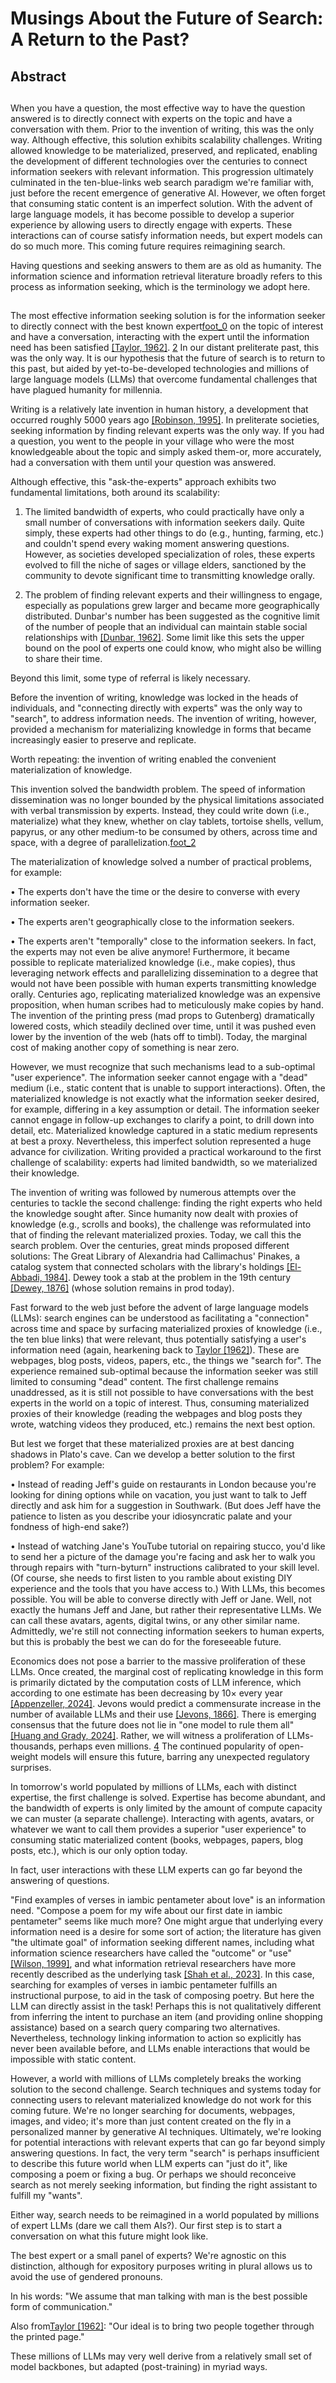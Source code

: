 # Musings About the Future of Search: A Return to the Past?




## Abstract


## 

When you have a question, the most effective way to have the question answered is to directly connect with experts on the topic and have a conversation with them. Prior to the invention of writing, this was the only way. Although effective, this solution exhibits scalability challenges. Writing allowed knowledge to be materialized, preserved, and replicated, enabling the development of different technologies over the centuries to connect information seekers with relevant information. This progression ultimately culminated in the ten-blue-links web search paradigm we're familiar with, just before the recent emergence of generative AI. However, we often forget that consuming static content is an imperfect solution. With the advent of large language models, it has become possible to develop a superior experience by allowing users to directly engage with experts. These interactions can of course satisfy information needs, but expert models can do so much more. This coming future requires reimagining search.

Having questions and seeking answers to them are as old as humanity. The information science and information retrieval literature broadly refers to this process as information seeking, which is the terminology we adopt here.





## 

The most effective information seeking solution is for the information seeker to directly connect with the best known expert[foot_0](#foot_0) on the topic of interest and have a conversation, interacting with the expert until the information need has been satisfied [[Taylor, 1962]](#b8). [2](#foot_1) In our distant preliterate past, this was the only way. It is our hypothesis that the future of search is to return to this past, but aided by yet-to-be-developed technologies and millions of large language models (LLMs) that overcome fundamental challenges that have plagued humanity for millennia.

Writing is a relatively late invention in human history, a development that occurred roughly 5000 years ago [[Robinson, 1995]](#b6). In preliterate societies, seeking information by finding relevant experts was the only way. If you had a question, you went to the people in your village who were the most knowledgeable about the topic and simply asked them-or, more accurately, had a conversation with them until your question was answered.

Although effective, this "ask-the-experts" approach exhibits two fundamental limitations, both around its scalability:

1. The limited bandwidth of experts, who could practically have only a small number of conversations with information seekers daily. Quite simply, these experts had other things to do (e.g., hunting, farming, etc.) and couldn't spend every waking moment answering questions. However, as societies developed specialization of roles, these experts evolved to fill the niche of sages or village elders, sanctioned by the community to devote significant time to transmitting knowledge orally.

2. The problem of finding relevant experts and their willingness to engage, especially as populations grew larger and became more geographically distributed. Dunbar's number has been suggested as the cognitive limit of the number of people that an individual can maintain stable social relationships with [[Dunbar, 1962]](#b2). Some limit like this sets the upper bound on the pool of experts one could know, who might also be willing to share their time.

Beyond this limit, some type of referral is likely necessary.

Before the invention of writing, knowledge was locked in the heads of individuals, and "connecting directly with experts" was the only way to "search", to address information needs. The invention of writing, however, provided a mechanism for materializing knowledge in forms that became increasingly easier to preserve and replicate.

Worth repeating: the invention of writing enabled the convenient materialization of knowledge.

This invention solved the bandwidth problem. The speed of information dissemination was no longer bounded by the physical limitations associated with verbal transmission by experts. Instead, they could write down (i.e., materialize) what they knew, whether on clay tablets, tortoise shells, vellum, papyrus, or any other medium-to be consumed by others, across time and space, with a degree of parallelization.[foot_2](#foot_2)

The materialization of knowledge solved a number of practical problems, for example:

• The experts don't have the time or the desire to converse with every information seeker.

• The experts aren't geographically close to the information seekers.

• The experts aren't "temporally" close to the information seekers. In fact, the experts may not even be alive anymore! Furthermore, it became possible to replicate materialized knowledge (i.e., make copies), thus leveraging network effects and parallelizing dissemination to a degree that would not have been possible with human experts transmitting knowledge orally. Centuries ago, replicating materialized knowledge was an expensive proposition, when human scribes had to meticulously make copies by hand. The invention of the printing press (mad props to Gutenberg) dramatically lowered costs, which steadily declined over time, until it was pushed even lower by the invention of the web (hats off to timbl). Today, the marginal cost of making another copy of something is near zero.

However, we must recognize that such mechanisms lead to a sub-optimal "user experience". The information seeker cannot engage with a "dead" medium (i.e., static content that is unable to support interactions). Often, the materialized knowledge is not exactly what the information seeker desired, for example, differing in a key assumption or detail. The information seeker cannot engage in follow-up exchanges to clarify a point, to drill down into detail, etc. Materialized knowledge captured in a static medium represents at best a proxy. Nevertheless, this imperfect solution represented a huge advance for civilization. Writing provided a practical workaround to the first challenge of scalability: experts had limited bandwidth, so we materialized their knowledge.

The invention of writing was followed by numerous attempts over the centuries to tackle the second challenge: finding the right experts who held the knowledge sought after. Since humanity now dealt with proxies of knowledge (e.g., scrolls and books), the challenge was reformulated into that of finding the relevant materialized proxies. Today, we call this the search problem. Over the centuries, great minds proposed different solutions: The Great Library of Alexandria had Callimachus' Pinakes, a catalog system that connected scholars with the library's holdings [[El-Abbadi, 1984]](#b3). Dewey took a stab at the problem in the 19th century [[Dewey, 1876]](#b1) (whose solution remains in prod today).

Fast forward to the web just before the advent of large language models (LLMs): search engines can be understood as facilitating a "connection" across time and space by surfacing materialized proxies of knowledge (i.e., the ten blue links) that were relevant, thus potentially satisfying a user's information need (again, hearkening back to [Taylor [1962]](#b8)). These are webpages, blog posts, videos, papers, etc., the things we "search for". The experience remained sub-optimal because the information seeker was still limited to consuming "dead" content. The first challenge remains unaddressed, as it is still not possible to have conversations with the best experts in the world on a topic of interest. Thus, consuming materialized proxies of their knowledge (reading the webpages and blog posts they wrote, watching videos they produced, etc.) remains the next best option.

But lest we forget that these materialized proxies are at best dancing shadows in Plato's cave. Can we develop a better solution to the first problem? For example:

• Instead of reading Jeff's guide on restaurants in London because you're looking for dining options while on vacation, you just want to talk to Jeff directly and ask him for a suggestion in Southwark. (But does Jeff have the patience to listen as you describe your idiosyncratic palate and your fondness of high-end sake?)

• Instead of watching Jane's YouTube tutorial on repairing stucco, you'd like to send her a picture of the damage you're facing and ask her to walk you through repairs with "turn-byturn" instructions calibrated to your skill level. (Of course, she needs to first listen to you ramble about existing DIY experience and the tools that you have access to.) With LLMs, this becomes possible. You will be able to converse directly with Jeff or Jane. Well, not exactly the humans Jeff and Jane, but rather their representative LLMs. We can call these avatars, agents, digital twins, or any other similar name. Admittedly, we're still not connecting information seekers to human experts, but this is probably the best we can do for the foreseeable future.

Economics does not pose a barrier to the massive proliferation of these LLMs. Once created, the marginal cost of replicating knowledge in this form is primarily dictated by the computation costs of LLM inference, which according to one estimate has been decreasing by 10× every year [[Appenzeller, 2024]](#b0). Jevons would predict a commensurate increase in the number of available LLMs and their use [[Jevons, 1866]](#). There is emerging consensus that the future does not lie in "one model to rule them all" [[Huang and Grady, 2024]](#b4). Rather, we will witness a proliferation of LLMs-thousands, perhaps even millions. [4](#foot_3) The continued popularity of open-weight models will ensure this future, barring any unexpected regulatory surprises.

In tomorrow's world populated by millions of LLMs, each with distinct expertise, the first challenge is solved. Expertise has become abundant, and the bandwidth of experts is only limited by the amount of compute capacity we can muster (a separate challenge). Interacting with agents, avatars, or whatever we want to call them provides a superior "user experience" to consuming static materialized content (books, webpages, papers, blog posts, etc.), which is our only option today.

In fact, user interactions with these LLM experts can go far beyond the answering of questions.

"Find examples of verses in iambic pentameter about love" is an information need. "Compose a poem for my wife about our first date in iambic pentameter" seems like much more? One might argue that underlying every information need is a desire for some sort of action; the literature has given "the ultimate goal" of information seeking different names, including what information science researchers have called the "outcome" or "use" [[Wilson, 1999]](#b9), and what information retrieval researchers have more recently described as the underlying task [[Shah et al., 2023]](#b7). In this case, searching for examples of verses in iambic pentameter fulfills an instructional purpose, to aid in the task of composing poetry. But here the LLM can directly assist in the task! Perhaps this is not qualitatively different from inferring the intent to purchase an item (and providing online shopping assistance) based on a search query comparing two alternatives. Nevertheless, technology linking information to action so explicitly has never been available before, and LLMs enable interactions that would be impossible with static content.

However, a world with millions of LLMs completely breaks the working solution to the second challenge. Search techniques and systems today for connecting users to relevant materialized knowledge do not work for this coming future. We're no longer searching for documents, webpages, images, and video; it's more than just content created on the fly in a personalized manner by generative AI techniques. Ultimately, we're looking for potential interactions with relevant experts that can go far beyond simply answering questions. In fact, the very term "search" is perhaps insufficient to describe this future world when LLM experts can "just do it", like composing a poem or fixing a bug. Or perhaps we should reconceive search as not merely seeking information, but finding the right assistant to fulfill my "wants".

Either way, search needs to be reimagined in a world populated by millions of expert LLMs (dare we call them AIs?). Our first step is to start a conversation on what this future might look like.

The best expert or a small panel of experts? We're agnostic on this distinction, although for expository purposes writing in plural allows us to avoid the use of gendered pronouns.

In his words: "We assume that man talking with man is the best possible form of communication."

Also from[Taylor [1962]](#b8): "Our ideal is to bring two people together through the printed page."

These millions of LLMs may very well derive from a relatively small set of model backbones, but adapted (post-training) in myriad ways.

